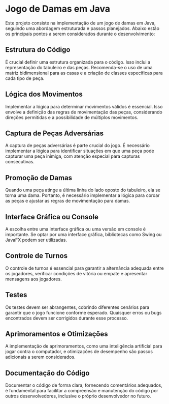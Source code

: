 # Jogo de Damas em Java

Este projeto consiste na implementação de um jogo de damas em Java, seguindo uma abordagem estruturada e passos planejados. Abaixo estão os principais pontos a serem considerados durante o desenvolvimento:

## Estrutura do Código

É crucial definir uma estrutura organizada para o código. Isso inclui a representação do tabuleiro e das peças. Recomenda-se o uso de uma matriz bidimensional para as casas e a criação de classes específicas para cada tipo de peça.

## Lógica dos Movimentos

Implementar a lógica para determinar movimentos válidos é essencial. Isso envolve a definição das regras de movimentação das peças, considerando direções permitidas e a possibilidade de múltiplos movimentos.

## Captura de Peças Adversárias

A captura de peças adversárias é parte crucial do jogo. É necessário implementar a lógica para identificar situações em que uma peça pode capturar uma peça inimiga, com atenção especial para capturas consecutivas.

## Promoção de Damas

Quando uma peça atinge a última linha do lado oposto do tabuleiro, ela se torna uma dama. Portanto, é necessário implementar a lógica para coroar as peças e ajustar as regras de movimentação para damas.

## Interface Gráfica ou Console

A escolha entre uma interface gráfica ou uma versão em console é importante. Se optar por uma interface gráfica, bibliotecas como Swing ou JavaFX podem ser utilizadas.

## Controle de Turnos

O controle de turnos é essencial para garantir a alternância adequada entre os jogadores, verificar condições de vitória ou empate e apresentar mensagens aos jogadores.

## Testes

Os testes devem ser abrangentes, cobrindo diferentes cenários para garantir que o jogo funcione conforme esperado. Quaisquer erros ou bugs encontrados devem ser corrigidos durante esse processo.

## Aprimoramentos e Otimizações

A implementação de aprimoramentos, como uma inteligência artificial para jogar contra o computador, e otimizações de desempenho são passos adicionais a serem considerados.

## Documentação do Código

Documentar o código de forma clara, fornecendo comentários adequados, é fundamental para facilitar a compreensão e manutenção do código por outros desenvolvedores, inclusive o próprio desenvolvedor no futuro.
